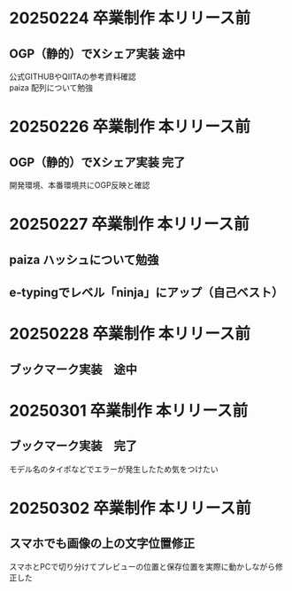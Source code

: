 # 20250224 卒業制作 本リリース前<br>
## OGP（静的）でXシェア実装 途中<br>
公式GITHUBやQIITAの参考資料確認<br>
paiza 配列について勉強<br>

# 20250226 卒業制作 本リリース前<br>
## OGP（静的）でXシェア実装 完了<br>
開発環境、本番環境共にOGP反映と確認<br>


# 20250227 卒業制作 本リリース前<br>
## paiza ハッシュについて勉強<br>
## e-typingでレベル「ninja」にアップ（自己ベスト）<br>

# 20250228 卒業制作 本リリース前<br>
## ブックマーク実装　途中<br>

# 20250301 卒業制作 本リリース前<br>
## ブックマーク実装　完了<br>
モデル名のタイポなどでエラーが発生したため気をつけたい<br>

# 20250302 卒業制作 本リリース前<br>
## スマホでも画像の上の文字位置修正<br>
スマホとPCで切り分けてプレビューの位置と保存位置を実際に動かしながら修正した<br>

